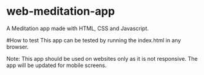 # web-meditation-app
A Meditation app made with HTML, CSS and Javascript.

#How to test
This app can be tested by running the index.html in any browser.

Note: This app should be used on websites only as it is not responsive. The app will be updated for mobile screens.
